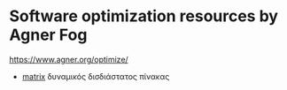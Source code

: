 # Software optimization resources by Agner Fog

https://www.agner.org/optimize/


* [matrix](./matrix.cpp) δυναμικός δισδιάστατος πίνακας